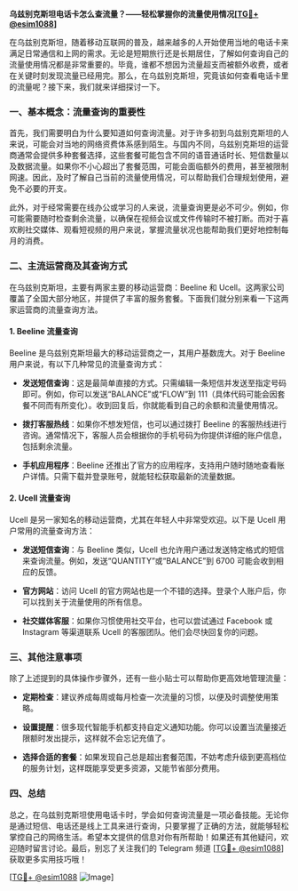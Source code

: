 **乌兹别克斯坦电话卡怎么查流量？——轻松掌握你的流量使用情况[[TG💪+ @esim1088](https://t.me/s/esim1088)]**

在乌兹别克斯坦，随着移动互联网的普及，越来越多的人开始使用当地的电话卡来满足日常通信和上网的需求。无论是短期旅行还是长期居住，了解如何查询自己的流量使用情况都是非常重要的。毕竟，谁都不想因为流量超支而被额外收费，或者在关键时刻发现流量已经用完。那么，在乌兹别克斯坦，究竟该如何查看电话卡里的流量呢？接下来，我们就来详细探讨一下。

### 一、基本概念：流量查询的重要性

首先，我们需要明白为什么要知道如何查询流量。对于许多初到乌兹别克斯坦的人来说，可能会对当地的网络资费体系感到陌生。与国内不同，乌兹别克斯坦的运营商通常会提供多种套餐选择，这些套餐可能包含不同的语音通话时长、短信数量以及数据流量。如果你不小心超出了套餐范围，可能会面临额外的费用，甚至被限制网速。因此，及时了解自己当前的流量使用情况，可以帮助我们合理规划使用，避免不必要的开支。

此外，对于经常需要在线办公或学习的人来说，流量查询更是必不可少。例如，你可能需要随时检查剩余流量，以确保在视频会议或文件传输时不被打断。而对于喜欢刷社交媒体、观看短视频的用户来说，掌握流量状况也能帮助我们更好地控制每月的消费。

### 二、主流运营商及其查询方式

在乌兹别克斯坦，主要有两家主要的移动运营商：Beeline 和 Ucell。这两家公司覆盖了全国大部分地区，并提供了丰富的服务套餐。下面我们就分别来看一下这两家运营商的流量查询方法。

#### 1. Beeline 流量查询

Beeline 是乌兹别克斯坦最大的移动运营商之一，其用户基数庞大。对于 Beeline 用户来说，有以下几种常见的流量查询方式：

- **发送短信查询**：这是最简单直接的方式。只需编辑一条短信并发送至指定号码即可。例如，你可以发送“BALANCE”或“FLOW”到 111（具体代码可能会因套餐不同而有所变化）。收到回复后，你就能看到自己的余额和流量使用情况。
  
- **拨打客服热线**：如果你不想发短信，也可以通过拨打 Beeline 的客服热线进行咨询。通常情况下，客服人员会根据你的手机号码为你提供详细的账户信息，包括剩余流量。

- **手机应用程序**：Beeline 还推出了官方的应用程序，支持用户随时随地查看账户详情。只需下载并登录账号，就能轻松获取最新的流量数据。

#### 2. Ucell 流量查询

Ucell 是另一家知名的移动运营商，尤其在年轻人中非常受欢迎。以下是 Ucell 用户常用的流量查询方法：

- **发送短信查询**：与 Beeline 类似，Ucell 也允许用户通过发送特定格式的短信来查询流量。例如，发送“QUANTITY”或“BALANCE”到 6700 可能会收到相应的反馈。

- **官方网站**：访问 Ucell 的官方网站也是一个不错的选择。登录个人账户后，你可以找到关于流量使用的所有信息。

- **社交媒体客服**：如果你习惯使用社交平台，也可以尝试通过 Facebook 或 Instagram 等渠道联系 Ucell 的客服团队。他们会尽快回复你的问题。

### 三、其他注意事项

除了上述提到的具体操作步骤外，还有一些小贴士可以帮助你更高效地管理流量：

- **定期检查**：建议养成每周或每月检查一次流量的习惯，以便及时调整使用策略。

- **设置提醒**：很多现代智能手机都支持自定义通知功能。你可以设置当流量接近限额时发出提示，这样就不会忘记充值了。

- **选择合适的套餐**：如果发现自己总是超出套餐范围，不妨考虑升级到更高档位的服务计划，这样既能享受更多资源，又能节省部分费用。

### 四、总结

总之，在乌兹别克斯坦使用电话卡时，学会如何查询流量是一项必备技能。无论你是通过短信、电话还是线上工具来进行查询，只要掌握了正确的方法，就能够轻松掌控自己的网络生活。希望本文提供的信息对你有所帮助！如果还有其他疑问，欢迎随时留言讨论。最后，别忘了关注我们的 Telegram 频道 [[TG💪+ @esim1088](https://t.me/s/esim1088)] 获取更多实用技巧哦！

[[TG💪+ @esim1088](https://t.me/s/esim1088) ![Image](https://i.postimg.cc/4NQfJmqS/Snipaste-2025-05-13-00-14-12.png)]